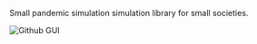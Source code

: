   
Small pandemic simulation simulation library for small societies. 

![Github GUI](https://raw.githubusercontent.com/maxxonair/PandaSim/master/TaskDiagram.png)
